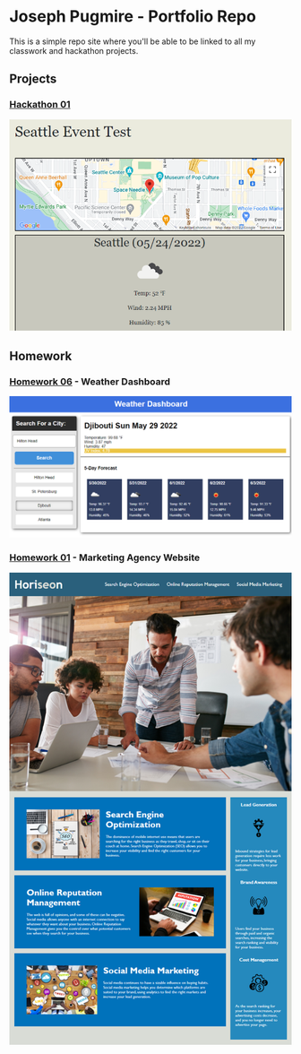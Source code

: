 # Joseph Pugmire - Portfolio Repo

This is a simple repo site where you'll be able to be linked to all my classwork and hackathon projects.

## Projects
### [Hackathon 01](https://jpugmire.github.io/assets/family_calendar/pages/family_calendar.html)
![P01 Example Image](./assets/family_calendar/images/hackathon_screenshot.png)

## Homework
### [Homework 06](https://github.com/jpugmire/hw-06-weather-dash) - Weather Dashboard
![H06 Example Image](./assets/homework/06/screenshot.png)

### [Homework 01](https://jpugmire.github.io/assets/homework/01/Develop/index.html) - Marketing Agency Website
![H01 Example Image](./assets/homework/01/Assets/01-html-css-git-homework-demo.png)
